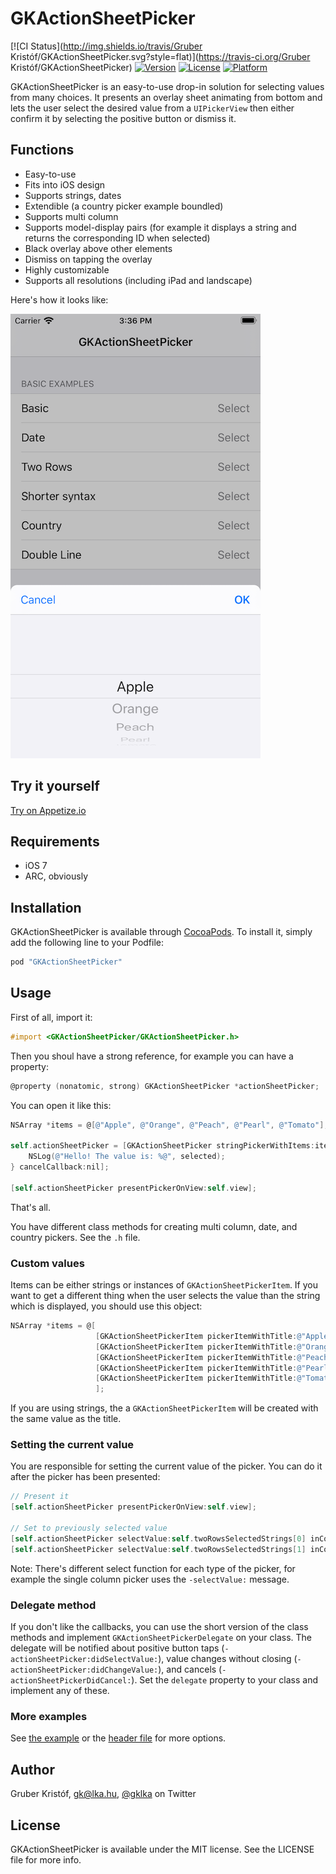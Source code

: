 # GKActionSheetPicker

[![CI Status](http://img.shields.io/travis/Gruber Kristóf/GKActionSheetPicker.svg?style=flat)](https://travis-ci.org/Gruber Kristóf/GKActionSheetPicker)
[![Version](https://img.shields.io/cocoapods/v/GKActionSheetPicker.svg?style=flat)](http://cocoapods.org/pods/GKActionSheetPicker)
[![License](https://img.shields.io/cocoapods/l/GKActionSheetPicker.svg?style=flat)](http://cocoapods.org/pods/GKActionSheetPicker)
[![Platform](https://img.shields.io/cocoapods/p/GKActionSheetPicker.svg?style=flat)](http://cocoapods.org/pods/GKActionSheetPicker)

GKActionSheetPicker is an easy-to-use drop-in solution for selecting values from many choices. It presents an overlay sheet animating from bottom and lets the user select the desired value from a `UIPickerView` then either confirm it by selecting the positive button or dismiss it.

## Functions

- Easy-to-use
- Fits into iOS design
- Supports strings, dates
- Extendible (a country picker example boundled)
- Supports multi column
- Supports model-display pairs (for example it displays a string and returns the corresponding ID when selected)
- Black overlay above other elements
- Dismiss on tapping the overlay
- Highly customizable
- Supports all resolutions (including iPad and landscape)

Here's how it looks like:

![image](https://raw.githubusercontent.com/gklka/GKActionSheetPicker/master/doc/screenshot_sm.png)

## Try it yourself

[Try on Appetize.io](https://appetize.io/app/q8zp7y8jzq1jv1335eat8xd8fr)

## Requirements

- iOS 7
- ARC, obviously

## Installation

GKActionSheetPicker is available through [CocoaPods](http://cocoapods.org). To install
it, simply add the following line to your Podfile:

```ruby
pod "GKActionSheetPicker"
```

## Usage

First of all, import it:

```objectivec
#import <GKActionSheetPicker/GKActionSheetPicker.h>
```

Then you shoul have a strong reference, for example you can have a property:

```objectivec
@property (nonatomic, strong) GKActionSheetPicker *actionSheetPicker;
```

You can open it like this:

```objectivec
NSArray *items = @[@"Apple", @"Orange", @"Peach", @"Pearl", @"Tomato"];

self.actionSheetPicker = [GKActionSheetPicker stringPickerWithItems:items selectCallback:^(id selected) {
    NSLog(@"Hello! The value is: %@", selected);
} cancelCallback:nil];
            
[self.actionSheetPicker presentPickerOnView:self.view];
```

That's all.

You have different class methods for creating multi column, date, and country pickers. See the `.h` file.

### Custom values

Items can be either strings or instances of `GKActionSheetPickerItem`. If you want to get a different thing when the user selects the value than the string which is displayed, you should use this object:

```objectivec
NSArray *items = @[
                   [GKActionSheetPickerItem pickerItemWithTitle:@"Apple" value:@0],
                   [GKActionSheetPickerItem pickerItemWithTitle:@"Orange" value:@1],
                   [GKActionSheetPickerItem pickerItemWithTitle:@"Peach" value:@2],
                   [GKActionSheetPickerItem pickerItemWithTitle:@"Pearl" value:@3],
                   [GKActionSheetPickerItem pickerItemWithTitle:@"Tomato" value:@4]
                   ];
```

If you are using strings, the a `GKActionSheetPickerItem` will be created with the same value as the title.

### Setting the current value

You are responsible for setting the current value of the picker. You can do it after the picker has been presented:

```objectivec
// Present it
[self.actionSheetPicker presentPickerOnView:self.view];
            
// Set to previously selected value
[self.actionSheetPicker selectValue:self.twoRowsSelectedStrings[0] inComponent:0];
[self.actionSheetPicker selectValue:self.twoRowsSelectedStrings[1] inComponent:1];
```

Note: There's different select function for each type of the picker, for example the single column picker uses the `-selectValue:` message.

### Delegate method

If you don't like the callbacks, you can use the short version of the class methods and implement `GKActionSheetPickerDelegate` on your class. The delegate will be notified about positive button taps (`-actionSheetPicker:didSelectValue:`), value changes without closing (`-actionSheetPicker:didChangeValue:`), and cancels (`-actionSheetPickerDidCancel:`). Set the `delegate` property to your class and implement any of these.

### More examples

See [the example](https://github.com/gklka/GKActionSheetPicker/blob/master/Example/GKActionSheetPicker/GKTableViewController.m) or the [header file](https://github.com/gklka/GKActionSheetPicker/blob/master/Pod/Classes/GKActionSheetPicker.h) for more options.

## Author

Gruber Kristóf, gk@lka.hu, [@gklka](http://twitter.com/gklka) on Twitter

## License

GKActionSheetPicker is available under the MIT license. See the LICENSE file for more info.
